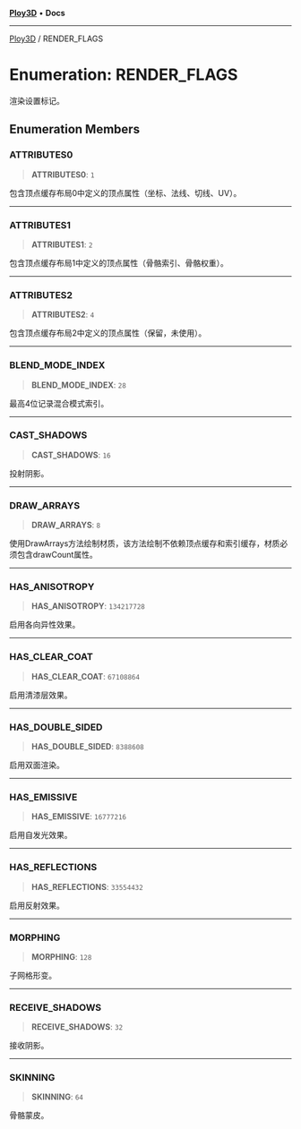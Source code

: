 [**Ploy3D**](../README.md) • **Docs**

***

[Ploy3D](../README.md) / RENDER\_FLAGS

# Enumeration: RENDER\_FLAGS

渲染设置标记。

## Enumeration Members

### ATTRIBUTES0

> **ATTRIBUTES0**: `1`

包含顶点缓存布局0中定义的顶点属性（坐标、法线、切线、UV）。

***

### ATTRIBUTES1

> **ATTRIBUTES1**: `2`

包含顶点缓存布局1中定义的顶点属性（骨骼索引、骨骼权重）。

***

### ATTRIBUTES2

> **ATTRIBUTES2**: `4`

包含顶点缓存布局2中定义的顶点属性（保留，未使用）。

***

### BLEND\_MODE\_INDEX

> **BLEND\_MODE\_INDEX**: `28`

最高4位记录混合模式索引。

***

### CAST\_SHADOWS

> **CAST\_SHADOWS**: `16`

投射阴影。

***

### DRAW\_ARRAYS

> **DRAW\_ARRAYS**: `8`

使用DrawArrays方法绘制材质，该方法绘制不依赖顶点缓存和索引缓存，材质必须包含drawCount属性。

***

### HAS\_ANISOTROPY

> **HAS\_ANISOTROPY**: `134217728`

启用各向异性效果。

***

### HAS\_CLEAR\_COAT

> **HAS\_CLEAR\_COAT**: `67108864`

启用清漆层效果。

***

### HAS\_DOUBLE\_SIDED

> **HAS\_DOUBLE\_SIDED**: `8388608`

启用双面渲染。

***

### HAS\_EMISSIVE

> **HAS\_EMISSIVE**: `16777216`

启用自发光效果。

***

### HAS\_REFLECTIONS

> **HAS\_REFLECTIONS**: `33554432`

启用反射效果。

***

### MORPHING

> **MORPHING**: `128`

子网格形变。

***

### RECEIVE\_SHADOWS

> **RECEIVE\_SHADOWS**: `32`

接收阴影。

***

### SKINNING

> **SKINNING**: `64`

骨骼蒙皮。
